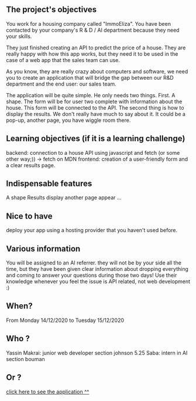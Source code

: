 ## The project's objectives

You work for a housing company called "ImmoEliza". You have been contacted by your company's R & D / AI department because they need your skills.

They just finished creating an API to predict the price of a house. They are really happy with how this app works, but they need it to be used in the case of a web app that the sales team can use.

As you know, they are really crazy about computers and software, we need you to create an application that will bridge the gap between our R&D department and the end user: our sales team.

The application will be quite simple. He only needs two things. First. A shape. The form will be for user two complete with information about the house. This form will be connected to the API. The second thing is how to display the results. We don't really have much to say about it. It could be a pop-up, another page, you have wiggle room there.

## Learning objectives (if it is a learning challenge)

backend: connection to a house API using javascript and fetch (or some other way;)) -> fetch on MDN
frontend: creation of a user-friendly form and a clear results page.

## Indispensable features

A shape
Results display
another page
appear
...

## Nice to have

deploy your app using a hosting provider that you haven't used before.

## Various information

You will be assigned to an AI referrer. they will not be by your side all the time, but they have been given clear information about dropping everything and coming to answer your questions during those two days! Use their knowledge whenever you feel the issue is API related, not web development :)

## When?
  
From Monday 14/12/2020 to Tuesday 15/12/2020

## Who ?

Yassin Makrai: junior web developer section johnson 5.25
Saba: intern in AI section bouman

## Or ? 

[click here to see the application ^^](https://mremreozan.github.io/Data-Scientist-Projects/Predicting%20Price%20Application%20for%20Properties%20in%20Belgium/app-frontend/)
